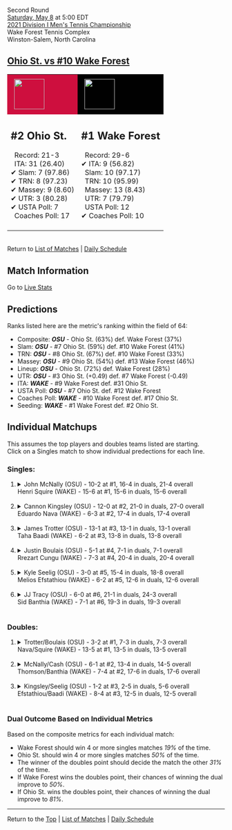 Second Round[](#top)<a name="top"></a>  
[Saturday, May 8](../../schedule/05-08.md) at 5:00 EDT  
[2021 Division I Men's Tennis Championship](../index.md)  
Wake Forest Tennis Complex  
Winston-Salem, North Carolina  
## [Ohio St. vs #10 Wake Forest](https://www.ncaa.com/game/5833415)  

<table><tr style="background-color: #d9d9d9 !important"><td style="background-color: #CE0F3E !important"><img src="https://www.ncaa.com/sites/default/files/images/logos/schools/o/ohio-st.70.png" width="70" height="70" style="padding: 8px;" /></td><td style="background-color: #010101 !important"><img src="https://www.ncaa.com/sites/default/files/images/logos/schools/w/wake-forest.70.png" width="70" height="70" style="padding: 8px;" /></td></tr><tr>
<td>  

<h2>#2 Ohio St.</h2>  
&nbsp; Record: 21-3<br>  
&nbsp; ITA: 31 (26.40)<br>  
&#10004; Slam: 7 (97.86)<br>  
&#10004; TRN: 8 (97.23)<br>  
&#10004; Massey: 9 (8.60)<br>  
&#10004; UTR: 3 (80.28)<br>  
&#10004; USTA Poll: 7<br>  
&nbsp; Coaches Poll: 17<br>  
<br>  

</td>
<td>  

<h2>#1 Wake Forest</h2>  
&nbsp; Record: 29-6<br>  
&#10004; ITA: 9 (56.82)<br>  
&nbsp; Slam: 10 (97.17)<br>  
&nbsp; TRN: 10 (95.99)<br>  
&nbsp; Massey: 13 (8.43)<br>  
&nbsp; UTR: 7 (79.79)<br>  
&nbsp; USTA Poll: 12<br>  
&#10004; Coaches Poll: 10<br>  
<br>  

</td>
</tr></table>  


<br>Return to [List of Matches](../index.md) &#124; [Daily Schedule](../../schedule/05-08.md)

## Match Information  
Go to [Live Stats](http://sidearmstats.com/wakeforest/mten/)  

## Predictions  

Ranks listed here are the metric's ranking within the field of 64:  
- Composite: ***OSU*** - Ohio St. (63%) def. Wake Forest (37%)  
- Slam: ***OSU*** - #7 Ohio St. (59%) def. #10 Wake Forest (41%)  
- TRN: ***OSU*** - #8 Ohio St. (67%) def. #10 Wake Forest (33%)  
- Massey: ***OSU*** - #9 Ohio St. (54%) def. #13 Wake Forest (46%)  
- Lineup: ***OSU*** - Ohio St. (72%) def. Wake Forest (28%)  
- UTR: ***OSU*** - #3 Ohio St. (+0.49) def. #7 Wake Forest (-0.49)  
- ITA: ***WAKE*** - #9 Wake Forest def. #31 Ohio St.  
- USTA Poll: ***OSU*** - #7 Ohio St. def. #12 Wake Forest  
- Coaches Poll: ***WAKE*** - #10 Wake Forest def. #17 Ohio St.  
- Seeding: ***WAKE*** - #1 Wake Forest def. #2 Ohio St.  

## Individual Matchups  
This assumes the top players and doubles teams listed are starting.  
Click on a Singles match to show individual predections for each line.  

### Singles:  

<ol>
<li><details>
<summary markdown="span">John McNally (OSU) - 10-2 at #1, 16-4 in duals, 21-4 overall<br>Henri Squire (WAKE) - 15-6 at #1, 15-6 in duals, 15-6 overall</summary>
<h4>Predictions</h4><ul>
<li>Composite: <b><i>WAKE</i></b> - Squire (57%) def. McNally (43%)</li>  
<li>Slam: <b><i>OSU</i></b> - McNally (53%) def. Squire (47%)</li>  
<li>TRN: <b><i>OSU</i></b> - McNally (51%) def. Squire (49%)</li>  
<li>Massey: <b><i>WAKE</i></b> - Squire (57%) def. McNally (43%)</li>  
<li>UTR: <b><i>WAKE</i></b> - Squire (78%) def. McNally (22%)</li>  
<li>ITA: <b><i>WAKE</i></b> - Squire (38.10) def. McNally (3.89)</li>  
</ul>
</details>&nbsp;</li>
<li><details>
<summary markdown="span">Cannon Kingsley (OSU) - 12-0 at #2, 21-0 in duals, 27-0 overall<br>Eduardo Nava (WAKE) - 6-3 at #2, 17-4 in duals, 17-4 overall</summary>
<h4>Predictions</h4><ul>
<li>Composite: <b><i>OSU</i></b> - Kingsley (76%) def. Nava (24%)</li>  
<li>Slam: <b><i>OSU</i></b> - Kingsley (86%) def. Nava (14%)</li>  
<li>TRN: <b><i>OSU</i></b> - Kingsley (81%) def. Nava (19%)</li>  
<li>Massey: <b><i>OSU</i></b> - Kingsley (54%) def. Nava (46%)</li>  
<li>UTR: <b><i>OSU</i></b> - Kingsley (82%) def. Nava (18%)</li>  
<li>ITA: <b><i>WAKE</i></b> - Nava (19.97) def. Kingsley (5.20)</li>  
</ul>
</details>&nbsp;</li>
<li><details>
<summary markdown="span">James Trotter (OSU) - 13-1 at #3, 13-1 in duals, 13-1 overall<br>Taha Baadi (WAKE) - 6-2 at #3, 13-8 in duals, 13-8 overall</summary>
<h4>Predictions</h4><ul>
<li>Composite: <b><i>OSU</i></b> - Trotter (64%) def. Baadi (36%)</li>  
<li>Slam: <b><i>OSU</i></b> - Trotter (60%) def. Baadi (40%)</li>  
<li>TRN: <b><i>OSU</i></b> - Trotter (68%) def. Baadi (32%)</li>  
<li>Massey: <b><i>WAKE</i></b> - Baadi (51%) def. Trotter (49%)</li>  
<li>UTR: <b><i>OSU</i></b> - Trotter (79%) def. Baadi (21%)</li>  
<li>ITA: <b><i>WAKE</i></b> - Baadi (6.71) def. Trotter (3.90)</li>  
</ul>
</details>&nbsp;</li>
<li><details>
<summary markdown="span">Justin Boulais (OSU) - 5-1 at #4, 7-1 in duals, 7-1 overall<br>Rrezart Cungu (WAKE) - 7-3 at #4, 20-4 in duals, 20-4 overall</summary>
<h4>Predictions</h4><ul>
<li>Composite: <b><i>WAKE</i></b> - Cungu (71%) def. Boulais (29%)</li>  
<li>Slam: <b><i>WAKE</i></b> - Cungu (55%) def. Boulais (45%)</li>  
<li>TRN: <b><i>WAKE</i></b> - Cungu (77%) def. Boulais (23%)</li>  
<li>Massey: <b><i>WAKE</i></b> - Cungu (70%) def. Boulais (30%)</li>  
<li>UTR: <b><i>WAKE</i></b> - Cungu (83%) def. Boulais (17%)</li>  
<li>ITA: <b><i>WAKE</i></b> - Cungu (3.35) def. Boulais (2.92)</li>  
</ul>
</details>&nbsp;</li>
<li><details>
<summary markdown="span">Kyle Seelig (OSU) - 3-0 at #5, 15-4 in duals, 18-8 overall<br>Melios Efstathiou (WAKE) - 6-2 at #5, 12-6 in duals, 12-6 overall</summary>
<h4>Predictions</h4><ul>
<li>Composite: <b><i>OSU</i></b> - Seelig (69%) def. Efstathiou (31%)</li>  
<li>Slam: <b><i>OSU</i></b> - Seelig (74%) def. Efstathiou (26%)</li>  
<li>TRN: <b><i>OSU</i></b> - Seelig (65%) def. Efstathiou (35%)</li>  
<li>Massey: <b><i>OSU</i></b> - Seelig (52%) def. Efstathiou (48%)</li>  
<li>UTR: <b><i>OSU</i></b> - Seelig (86%) def. Efstathiou (14%)</li>  
<li>ITA: <b><i>WAKE</i></b> - Efstathiou (2.09) def. Seelig (2.02)</li>  
</ul>
</details>&nbsp;</li>
<li><details>
<summary markdown="span">JJ Tracy (OSU) - 6-0 at #6, 21-1 in duals, 24-3 overall<br>Sid Banthia (WAKE) - 7-1 at #6, 19-3 in duals, 19-3 overall</summary>
<h4>Predictions</h4><ul>
<li>Composite: <b><i>OSU</i></b> - Tracy (66%) def. Banthia (34%)</li>  
<li>Slam: <b><i>OSU</i></b> - Tracy (69%) def. Banthia (31%)</li>  
<li>TRN: <b><i>OSU</i></b> - Tracy (66%) def. Banthia (34%)</li>  
<li>Massey: <b><i>OSU</i></b> - Tracy (51%) def. Banthia (49%)</li>  
<li>UTR: <b><i>OSU</i></b> - Tracy (80%) def. Banthia (20%)</li>  
<li>ITA: <b><i>OSU</i></b> - Tracy (3.11) def. Banthia (2.98)</li>  
</ul>
</details>&nbsp;</li>
</ol>

### Doubles:  

<ol>
<li><details>
<summary markdown="span">Trotter/Boulais (OSU) - 3-2 at #1, 7-3 in duals, 7-3 overall<br>Nava/Squire (WAKE) - 13-5 at #1, 13-5 in duals, 13-5 overall</summary>
<br>Sorry, we don't have any metrics for this match
</details>&nbsp;</li>
<li><details>
<summary markdown="span">McNally/Cash (OSU) - 6-1 at #2, 13-4 in duals, 14-5 overall<br>Thomson/Banthia (WAKE) - 7-4 at #2, 17-6 in duals, 17-6 overall</summary>
<br>Sorry, we don't have any metrics for this match
</details>&nbsp;</li>
<li><details>
<summary markdown="span">Kingsley/Seelig (OSU) - 1-2 at #3, 2-5 in duals, 5-6 overall<br>Efstathiou/Baadi (WAKE) - 8-4 at #3, 12-5 in duals, 12-5 overall</summary>
<br>Sorry, we don't have any metrics for this match
</details>&nbsp;</li>
</ol>

### Dual Outcome Based on Individual Metrics  
  
Based on the composite metrics for each individual match:  
- Wake Forest should win 4 or more singles matches *19%* of the time.  
- Ohio St. should win 4 or more singles matches *50%* of the time.  
- The winner of the doubles point should decide the match the other *31%* of the time.  
- If Wake Forest wins the doubles point, their chances of winning the dual improve to *50%*.  
- If Ohio St. wins the doubles point, their chances of winning the dual improve to *81%*.  
  
------

Return to the [Top](#top) &#124; [List of Matches](../index.md) &#124; [Daily Schedule](../../schedule/05-08.md)  
